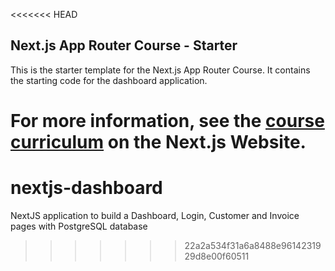 <<<<<<< HEAD
## Next.js App Router Course - Starter

This is the starter template for the Next.js App Router Course. It contains the starting code for the dashboard application.

For more information, see the [course curriculum](https://nextjs.org/learn) on the Next.js Website.
=======
# nextjs-dashboard
NextJS application to build a Dashboard, Login, Customer and Invoice pages with PostgreSQL database
>>>>>>> 22a2a534f31a6a8488e9614231929d8e00f60511
